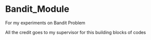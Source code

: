 # Bandit_Module
For my experiments on Bandit Problem

All the credit goes to my supervisor for this building blocks of codes
